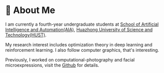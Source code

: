 # 🌟 About Me

I am currently a fourth-year undergraduate students at [School of Artificial Intelligence and Automation(AIA)](http://english.aia.hust.edu.cn/index.htm), [Huazhong University of Science and Technology(HUST)](https://english.hust.edu.cn/). 

My research interest includes optimization theory in deep learning and reinforcement learning. I also follow computer graphics, that's interesting.

Previously, I worked on computational-photography and facial microexpressions, visit the [Github](https://github.com/zhshao17/Defocus-blur-detection) for details.


